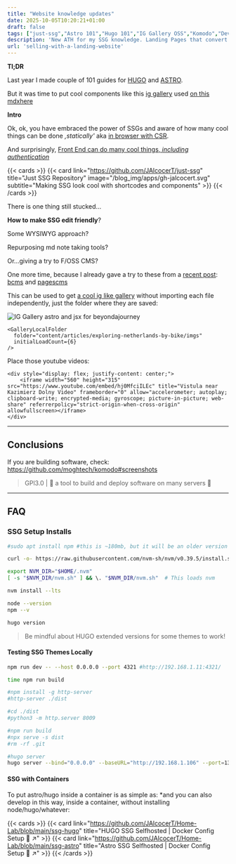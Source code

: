 ```yaml
---
title: "Website knowledge updates"
date: 2025-10-05T10:20:21+01:00
draft: false
tags: ["just-ssg","Astro 101","Hugo 101","IG Gallery OSS","Komodo","Dev","BCMS vs PagesCMS"]
description: 'New ATH for my SSG knowledge. Landing Pages that convert.'
url: 'selling-with-a-landing-website'
---
```


**Tl;DR**

Last year I made couple of 101 guides for [HUGO](https://jalcocert.github.io/JAlcocerT/using-hugo-as-website/) and [ASTRO](https://jalcocert.github.io/JAlcocerT/using-astro-as-website/).

But it was time to put cool components like this [ig gallery](https://github.com/JAlcocerT/real-estate-moi/blob/main/moirealestate-astro-theme/src/components/InstagramGalleryLocalFolder.astro) used [on this mdxhere](https://github.com/JAlcocerT/real-estate-moi/blob/main/moirealestate-astro-theme/src/content/property/beachfront-paradise-instagram-gallery.mdx)


**Intro**

Ok, ok, you have embraced the power of SSGs and aware of how many cool things can be done *,statically'* aka [in browser with CSR](https://jalcocert.github.io/JAlcocerT/csr-and-js/).

And surprisingly, [Front End can do many cool things, *including authentication*](https://jalcocert.github.io/JAlcocerT/front-end-and-auth/#whats-forward-auth)

{{< cards >}}
  {{< card link="https://github.com/JAlcocerT/just-ssg" title="Just SSG Repository" image="/blog_img/apps/gh-jalcocert.svg" subtitle="Making SSG look cool with shortcodes and components" >}}
{{< /cards >}}

There is one thing still stucked...

**How to make SSG edit friendly**?

Some WYSIWYG approach? 

Repurposing md note taking tools?

Or...giving a try to F/OSS CMS?

One more time, because I already gave a try to these from a [recent post](https://jalcocert.github.io/JAlcocerT/mailerlite-for-saas/#a-theme-to-test-this): [bcms](https://github.com/bcms/cms) and [pagescms](https://github.com/pages-cms/pages-cms)

This can be used to get [a cool ig like gallery](https://github.com/JAlcocerT/just-ssg/tree/main/astro-ssg/ig-gallery-folder) without importing each file independently, just the folder where they are saved:

![IG Gallery astro and jsx for beyondajourney](/blog_img/web/udf/ig-gallery-beyondajourney.png)

```mdx
<GalleryLocalFolder
  folder="content/articles/exploring-netherlands-by-bike/imgs"
  initialLoadCount={6}
/>
```

Place those youtube videos:

```mdx
<div style="display: flex; justify-content: center;">
    <iframe width="560" height="315" src="https://www.youtube.com/embed/hj0MfciILEc" title="Vistula near Kazimierz Dolny Video" frameborder="0" allow="accelerometer; autoplay; clipboard-write; encrypted-media; gyroscope; picture-in-picture; web-share" referrerpolicy="strict-origin-when-cross-origin" allowfullscreen></iframe>
</div>
```

---

## Conclusions

If you are building software, check: https://github.com/moghtech/komodo#screenshots

> GPl3.0 |  🦎 a tool to build and deploy software on many servers 🦎 


---

## FAQ

### SSG Setup Installs

```sh
#sudo apt install npm #this is ~180mb, but it will be an older version

curl -o- https://raw.githubusercontent.com/nvm-sh/nvm/v0.39.5/install.sh | bash

export NVM_DIR="$HOME/.nvm"
[ -s "$NVM_DIR/nvm.sh" ] && \. "$NVM_DIR/nvm.sh"  # This loads nvm

nvm install --lts

node --version
npm --v
```

```sh
hugo version
```

> Be mindful about HUGO extended versions for some themes to work!

#### Testing SSG Themes Locally

```sh
npm run dev -- --host 0.0.0.0 --port 4321 #http://192.168.1.11:4321/

time npm run build

#npm install -g http-server
#http-server ./dist

#cd ./dist
#python3 -m http.server 8009

#npm run build
#npx serve -s dist
#rm -rf .git
```

```sh
#hugo server 
hugo server --bind="0.0.0.0" --baseURL="http://192.168.1.106" --port=1319
```


#### SSG with Containers

To put astro/hugo inside a container is as simple as: *and you can also develop in this way, inside a container, without installing node/hugo/whatever:

{{< cards >}}
  {{< card link="https://github.com/JAlcocerT/Home-Lab/blob/main/ssg-hugo" title="HUGO SSG Selfhosted | Docker Config Setup 🐋 ↗"  >}}
  {{< card link="https://github.com/JAlcocerT/Home-Lab/blob/main/ssg-astro" title="Astro SSG Selfhosted | Docker Config Setup 🐋 ↗"  >}}
{{< /cards >}}
